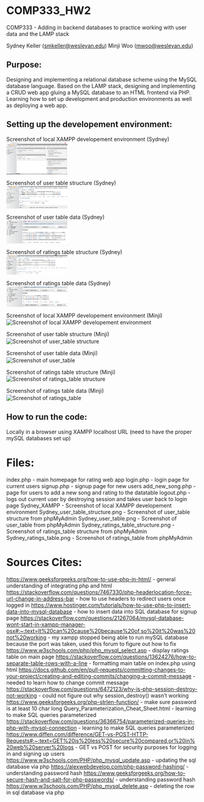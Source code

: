 # COMP333_HW2
COMP333 - Adding in backend databases to practice working with user data and the LAMP stack

Sydney Keller (<smkeller@wesleyan.edu>)
Minji Woo (<mwoo@wesleyan.edu>)

## Purpose:
Designing and implementing a relational database scheme using the MySQL database language. Based on the LAMP stack, designing and implementing a CRUD web app gluing a MySQL database to an HTML frontend via PHP. Learning how to set up development and production environments as well as deploying a web app.

## Setting up the developement environment:
Screenshot of local XAMPP developement environment (Sydney)
</br><img align ="center"
height="32%"
width="32%"
src="./Images/Sydney_XAMPP.png"
alt="Screenshot of local XAMPP developement environment"
/>

Screenshot of user table structure (Sydney)
</br><img align ="center"
height="32%"
width="32%"
src="./Images/Sydney_user_table_structure.png"
alt="Screenshot of user_table structure"
/>

Screenshot of user table data (Sydney)
</br><img align ="center"
height="32%"
width="32%"
src="./Images/Sydney_user_table.png"
alt="Screenshot of user_table"
/>

Screenshot of ratings table structure (Sydney)
</br><img align ="center"
height="32%"
width="32%"
src="./Images/Sydney_ratings_table_structure.png"
alt="Screenshot of ratings_table structure"
/>

Screenshot of ratings table data (Sydney)
</br><img align ="center"
height="32%"
width="32%"
src="./Images/Sydney_ratings_table.png"
alt="Screenshot of ratings_table"
/>

Screenshot of local XAMPP developement environment (Minji)
</br><img align ="center"
height="32%"
width="32%"
src="./Images/minji_xampp.png"
alt="Screenshot of local XAMPP developement environment"
/>

Screenshot of user table structure (Minji)
</br><img align ="center"
height="32%"
width="32%"
src="./Images/minji_users_table_structure.png"
alt="Screenshot of user_table structure"
/>

Screenshot of user table data (Minji)
</br><img align ="center"
height="32%"
width="32%"
src="./Images/minji_users_table_data.png"
alt="Screenshot of user_table"
/>

Screenshot of ratings table structure (Minji)
</br><img align ="center"
height="32%"
width="32%"
src="./Images/minji_ratings_table_structure.png"
alt="Screenshot of ratings_table structure"
/>

Screenshot of ratings table data (Minji)
</br><img align ="center"
height="32%"
width="32%"
src="./Images/minji_ratings_table_data.png"
alt="Screenshot of ratings_table"
/>

## How to run the code:
Locally in a browser using XAMPP localhost URL (need to have the proper mySQL databases set up)

# Files:
index.php - main homepage for rating web app
login.php - login page for current users
signup.php - signup page for new users
add_new_song.php - page for users to add a new song and rating to the datatable
logout.php - logs out current user by destroying session and takes user back to login page
Sydney_XAMPP - Screenshot of local XAMPP developement environment
Sydney_user_table_structure.png - Screenshot of user_table structure from phpMyAdmin
Sydney_user_table.png - Screenshot of user_table from phpMyAdmin
Sydney_ratings_table_structure.png - Screenshot of ratings_table structure from phpMyAdmin
Sydney_ratings_table.png - Screenshot of ratings_table from phpMyAdmin

# Sources Cites:
https://www.geeksforgeeks.org/how-to-use-php-in-html/ - general understanding of integrating php and html
https://stackoverflow.com/questions/7467330/php-headerlocation-force-url-change-in-address-bar - how to use headers to redirect users once logged in
https://www.hostinger.com/tutorials/how-to-use-php-to-insert-data-into-mysql-database - how to insert data into SQL database for signup page
https://stackoverflow.com/questions/21267064/mysql-database-wont-start-in-xampp-manager-osx#:~:text=It%20can%20cause%20because%20of,so%20it%20was%20not%20working - my xampp stopped being able to run mySQL database because the port was taken, used this forum to figure out how to fix
https://www.w3schools.com/php/php_mysql_select.asp - display ratings table on main page
https://stackoverflow.com/questions/13624276/how-to-separate-table-rows-with-a-line - formatting main table on index.php using html
https://docs.github.com/en/pull-requests/committing-changes-to-your-project/creating-and-editing-commits/changing-a-commit-message - needed to learn how to change commit message
https://stackoverflow.com/questions/6472123/why-is-php-session-destroy-not-working - could not figure out why session_destroy() wasn’t working
https://www.geeksforgeeks.org/php-strlen-function/ - make sure password is at least 10 char long
Query_Parameterization_Cheat_Sheet.html - learning to make SQL queries parameterized
https://stackoverflow.com/questions/36366754/parameterized-queries-in-php-with-mysql-connection - learning to make SQL queries parameterized
https://www.diffen.com/difference/GET-vs-POST-HTTP-Requests#:~:text=GET%20is%20less%20secure%20compared,or%20in%20web%20server%20logs - GET vs POST for security purposes for logging in and signing up users
https://www.w3schools.com/PHP/php_mysql_update.asp - updating the sql database via php
https://alexwebdevelop.com/php-password-hashing/ - understanding password hash
https://www.geeksforgeeks.org/how-to-secure-hash-and-salt-for-php-passwords/ - understanding password hash
https://www.w3schools.com/PHP/php_mysql_delete.asp - deleting the row in sql database via php